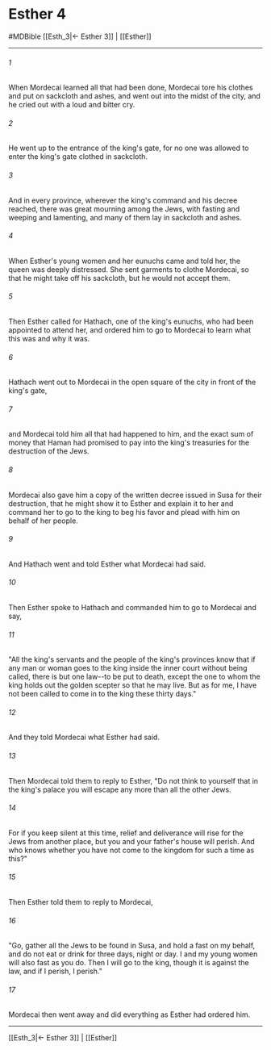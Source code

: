 # Esther 4
#MDBible
[[Esth_3|← Esther 3]] | [[Esther]]

***

###### 1 
When Mordecai learned all that had been done, Mordecai tore his clothes and put on sackcloth and ashes, and went out into the midst of the city, and he cried out with a loud and bitter cry. 

###### 2 
He went up to the entrance of the king's gate, for no one was allowed to enter the king's gate clothed in sackcloth. 

###### 3 
And in every province, wherever the king's command and his decree reached, there was great mourning among the Jews, with fasting and weeping and lamenting, and many of them lay in sackcloth and ashes. 

###### 4 
When Esther's young women and her eunuchs came and told her, the queen was deeply distressed. She sent garments to clothe Mordecai, so that he might take off his sackcloth, but he would not accept them. 

###### 5 
Then Esther called for Hathach, one of the king's eunuchs, who had been appointed to attend her, and ordered him to go to Mordecai to learn what this was and why it was. 

###### 6 
Hathach went out to Mordecai in the open square of the city in front of the king's gate, 

###### 7 
and Mordecai told him all that had happened to him, and the exact sum of money that Haman had promised to pay into the king's treasuries for the destruction of the Jews. 

###### 8 
Mordecai also gave him a copy of the written decree issued in Susa for their destruction, that he might show it to Esther and explain it to her and command her to go to the king to beg his favor and plead with him on behalf of her people. 

###### 9 
And Hathach went and told Esther what Mordecai had said. 

###### 10 
Then Esther spoke to Hathach and commanded him to go to Mordecai and say, 

###### 11 
"All the king's servants and the people of the king's provinces know that if any man or woman goes to the king inside the inner court without being called, there is but one law--to be put to death, except the one to whom the king holds out the golden scepter so that he may live. But as for me, I have not been called to come in to the king these thirty days." 

###### 12 
And they told Mordecai what Esther had said. 

###### 13 
Then Mordecai told them to reply to Esther, "Do not think to yourself that in the king's palace you will escape any more than all the other Jews. 

###### 14 
For if you keep silent at this time, relief and deliverance will rise for the Jews from another place, but you and your father's house will perish. And who knows whether you have not come to the kingdom for such a time as this?" 

###### 15 
Then Esther told them to reply to Mordecai, 

###### 16 
"Go, gather all the Jews to be found in Susa, and hold a fast on my behalf, and do not eat or drink for three days, night or day. I and my young women will also fast as you do. Then I will go to the king, though it is against the law, and if I perish, I perish." 

###### 17 
Mordecai then went away and did everything as Esther had ordered him. 

***

[[Esth_3|← Esther 3]] | [[Esther]]
